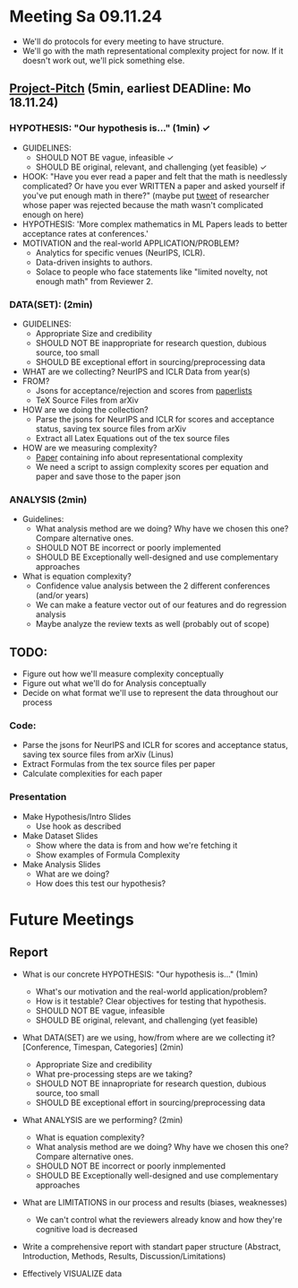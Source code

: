 # Meeting Sa 09.11.24
- We'll do protocols for every meeting to have structure.
- We'll go with the math representational complexity project for now. If it doesn't work out, we'll pick something else.

## [Project-Pitch](https://docs.google.com/presentation/d/1E7IsnVVx13HaP29kQKn5R657Bob60zTWs-cjA9dyKjI/edit#slide=id.p) (5min, earliest DEADline: Mo 18.11.24)
### HYPOTHESIS: "Our hypothesis is..."  (1min) ✓
- GUIDELINES:
  - SHOULD NOT BE vague, infeasible ✓
  - SHOULD BE original, relevant, and challenging (yet feasible) ✓
- HOOK: "Have you ever read a paper and felt that the math is needlessly complicated? Or have you ever WRITTEN a paper and asked yourself if you've put enough math in there?" (maybe put [tweet](https://x.com/PatrickKidger/status/1833840946896666730) of researcher whose paper was rejected because the math wasn't complicated enough on here)
- HYPOTHESIS: 'More complex mathematics in ML Papers leads to better acceptance rates at conferences.'
- MOTIVATION and the real-world APPLICATION/PROBLEM?
  - Analytics for specific venues (NeurIPS, ICLR).
  - Data-driven insights to authors.
  - Solace to people who face statements like "limited novelty, not enough math" from Reviewer 2.

### DATA(SET): (2min)
- GUIDELINES:
  - Appropriate Size and credibility 
  - SHOULD NOT BE inappropriate for research question, dubious source, too small
  - SHOULD BE exceptional effort in sourcing/preprocessing data
- WHAT are we collecting? NeurIPS and ICLR Data from year(s)
- FROM? 
  - Jsons for acceptance/rejection and scores from [paperlists](https://github.com/papercopilot/paperlists?tab=readme-ov-file) 
  - TeX Source Files from arXiv
- HOW are we doing the collection?
  - Parse the jsons for NeurIPS and ICLR for scores and acceptance status, saving tex source files from arXiv 
  - Extract all Latex Equations out of the tex source files 
- HOW are we measuring complexity? 
  - [Paper](https://www.mdpi.com/2073-8994/13/2/188) containing info about representational complexity 
  - We need a script to assign complexity scores per equation and paper and save those to the paper json
  
### ANALYSIS (2min)
- Guidelines:
  - What analysis method are we doing? Why have we chosen this one? Compare alternative ones.
  - SHOULD NOT BE incorrect or poorly implemented
  - SHOULD BE Exceptionally well-designed and use complementary approaches
- What is equation complexity?
    - Confidence value analysis between the 2 different conferences (and/or years)
    - We can make a feature vector out of our features and do regression analysis
    - Maybe analyze the review texts as well (probably out of scope)

## TODO:
- Figure out how we'll measure complexity conceptually
- Figure out what we'll do for Analysis conceptually
- Decide on what format we'll use to represent the data throughout our process
### Code:
- Parse the jsons for NeurIPS and ICLR for scores and acceptance status, saving tex source files from arXiv (Linus)
- Extract Formulas from the tex source files per paper
- Calculate complexities for each paper
### Presentation
- Make Hypothesis/Intro Slides
  - Use hook as described
- Make Dataset Slides
  - Show where the data is from and how we're fetching it
  - Show examples of Formula Complexity
- Make Analysis Slides
  - What are we doing?
  - How does this test our hypothesis?


# Future Meetings
## Report
- What is our concrete HYPOTHESIS: "Our hypothesis is..."  (1min)
    - What's our motivation and the real-world application/problem?
    - How is it testable? Clear objectives for testing that hypothesis.
    - SHOULD NOT BE vague, infeasible
    - SHOULD BE original, relevant, and challenging (yet feasible)

- What DATA(SET) are we using, how/from where are we collecting it? [Conference, Timespan, Categories] (2min)
    - Appropriate Size and credibility
    - What pre-processing steps are we taking?
    - SHOULD NOT BE innapropriate for research question, dubious source, too small
    - SHOULD BE exceptional effort in sourcing/preprocessing data

- What ANALYSIS  are we performing? (2min)
    - What is equation complexity?
    - What analysis method are we doing? Why have we chosen this one? Compare alternative ones.
    - SHOULD NOT BE incorrect or poorly inmplemented
    - SHOULD BE Exceptionally well-designed and use complementary approaches

- What are LIMITATIONS in our process and results (biases, weaknesses)
   - We can't control what the reviewers already know and how they're cognitive load is decreased

- Write a comprehensive report with standart paper structure (Abstract, Introduction, Methods, Results, Discussion/Limitations)

- Effectively VISUALIZE data
